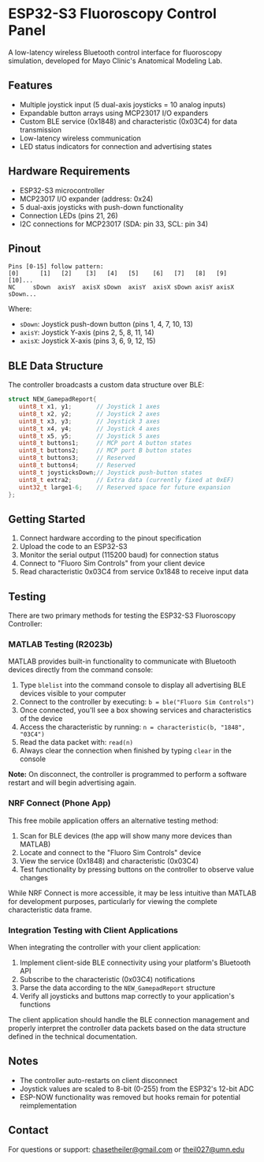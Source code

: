 # ESP32-S3 Fluoroscopy Control Panel

A low-latency wireless Bluetooth control interface for fluoroscopy simulation, developed for Mayo Clinic's Anatomical Modeling Lab.

## Features

- Multiple joystick input (5 dual-axis joysticks = 10 analog inputs)
- Expandable button arrays using MCP23017 I/O expanders
- Custom BLE service (0x1848) and characteristic (0x03C4) for data transmission
- Low-latency wireless communication
- LED status indicators for connection and advertising states

## Hardware Requirements

- ESP32-S3 microcontroller
- MCP23017 I/O expander (address: 0x24)
- 5 dual-axis joysticks with push-down functionality
- Connection LEDs (pins 21, 26)
- I2C connections for MCP23017 (SDA: pin 33, SCL: pin 34)

## Pinout

```
Pins [0-15] follow pattern:
[0]      [1]   [2]    [3]   [4]   [5]    [6]   [7]   [8]   [9]   [10]...
NC     sDown  axisY  axisX sDown  axisY  axisX sDown axisY axisX sDown...
```

Where:
- `sDown`: Joystick push-down button (pins 1, 4, 7, 10, 13)
- `axisY`: Joystick Y-axis (pins 2, 5, 8, 11, 14)
- `axisX`: Joystick X-axis (pins 3, 6, 9, 12, 15)

## BLE Data Structure

The controller broadcasts a custom data structure over BLE:

```cpp
struct NEW_GamepadReport{
   uint8_t x1, y1;       // Joystick 1 axes
   uint8_t x2, y2;       // Joystick 2 axes
   uint8_t x3, y3;       // Joystick 3 axes
   uint8_t x4, y4;       // Joystick 4 axes
   uint8_t x5, y5;       // Joystick 5 axes
   uint8_t buttons1;     // MCP port A button states
   uint8_t buttons2;     // MCP port B button states
   uint8_t buttons3;     // Reserved
   uint8_t buttons4;     // Reserved
   uint8_t joysticksDown;// Joystick push-button states
   uint8_t extra2;       // Extra data (currently fixed at 0xEF)
   uint32_t large1-6;    // Reserved space for future expansion
};
```

## Getting Started

1. Connect hardware according to the pinout specification
2. Upload the code to an ESP32-S3
3. Monitor the serial output (115200 baud) for connection status
4. Connect to "Fluoro Sim Controls" from your client device
5. Read characteristic 0x03C4 from service 0x1848 to receive input data

## Testing

There are two primary methods for testing the ESP32-S3 Fluoroscopy Controller:

### MATLAB Testing (R2023b)
MATLAB provides built-in functionality to communicate with Bluetooth devices directly from the command console:

1. Type `blelist` into the command console to display all advertising BLE devices visible to your computer
2. Connect to the controller by executing: `b = ble("Fluoro Sim Controls")`
3. Once connected, you'll see a box showing services and characteristics of the device
4. Access the characteristic by running: `n = characteristic(b, "1848", "03C4")`
5. Read the data packet with: `read(n)`
6. Always clear the connection when finished by typing `clear` in the console

**Note:** On disconnect, the controller is programmed to perform a software restart and will begin advertising again.

### NRF Connect (Phone App)
This free mobile application offers an alternative testing method:

1. Scan for BLE devices (the app will show many more devices than MATLAB)
2. Locate and connect to the "Fluoro Sim Controls" device
3. View the service (0x1848) and characteristic (0x03C4)
4. Test functionality by pressing buttons on the controller to observe value changes

While NRF Connect is more accessible, it may be less intuitive than MATLAB for development purposes, particularly for viewing the complete characteristic data frame.

### Integration Testing with Client Applications

When integrating the controller with your client application:

1. Implement client-side BLE connectivity using your platform's Bluetooth API
2. Subscribe to the characteristic (0x03C4) notifications
3. Parse the data according to the `NEW_GamepadReport` structure
4. Verify all joysticks and buttons map correctly to your application's functions

The client application should handle the BLE connection management and properly interpret the controller data packets based on the data structure defined in the technical documentation.

## Notes

- The controller auto-restarts on client disconnect
- Joystick values are scaled to 8-bit (0-255) from the ESP32's 12-bit ADC
- ESP-NOW functionality was removed but hooks remain for potential reimplementation 

## Contact

For questions or support: chasetheiler@gmail.com or theil027@umn.edu
